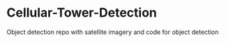 # Cellular-Tower-Detection
Object detection repo with satellite imagery and code for object detection 
